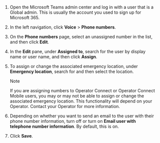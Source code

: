1. Open the Microsoft Teams admin center and log in with a user that is a Global admin. This is usually the account you used to sign up for Microsoft 365.

2. In the left navigation, click **Voice** > **Phone numbers**.

3. On the **Phone numbers** page, select an unassigned number in the list, and then click **Edit**.

4. In the **Edit** pane, under **Assigned to**, search for the user by display name or user name, and then click **Assign**.

5. To assign or change the associated emergency location, under **Emergency location**, search for and then select the location.

   > [!NOTE]
   > If you are assigning numbers to Operator Connect or Operator Connect Mobile users, you may or may not be able to assign or change the associated emergency location. This functionality will depend on your Operator. Contact your Operator for more information.

6. Depending on whether you want to send an email to the user with their phone number information, turn off or turn on **Email user with telephone number information**. By default, this is on.
7. Click **Save**.

